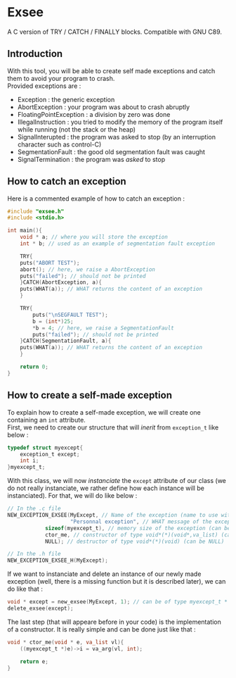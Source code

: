 # Exsee
A C version of TRY / CATCH / FINALLY blocks. Compatible with GNU C89.
## Introduction
With this tool, you will be able to create self made exceptions and catch them to avoid your program to crash.  
Provided exceptions are :
* Exception : the generic exception
* AbortException : your program was about to crash abruptly
* FloatingPointException : a division by zero was done
* IllegalInstruction : you tried to modify the memory of the program itself while running (not the stack or the heap)
* SignalInterupted : the program was asked to stop (by an interruption character such as control-C)
* SegmentationFault : the good old segmentation fault was caught
* SignalTermination : the program was *asked* to stop
## How to catch an exception
Here is a commented example of how to catch an exception :
```c
#include "exsee.h"
#include <stdio.h>

int main(){
    void * a; // where you will store the exception
    int * b; // used as an example of segmentation fault exception

    TRY{
	puts("ABORT TEST");
	abort(); // here, we raise a AbortException
	puts("failed"); // should not be printed
    }CATCH(AbortException, a){
	puts(WHAT(a)); // WHAT returns the content of an exception
    }

    TRY{
      	puts("\nSEGFAULT TEST");
      	b = (int*)25;
        *b = 4; // here, we raise a SegmentationFault
        puts("failed"); // should not be printed
    }CATCH(SegmentationFault, a){
	puts(WHAT(a)); // WHAT returns the content of an exception
    }

    return 0;
}
```
## How to create a self-made exception
To explain how to create a self-made exception, we will create one containing an `int` attribute.  
First, we need to create our structure that will _inerit_ from `exception_t` like below :
```c
typedef struct myexcept{
    exception_t except;
    int i;
}myexcept_t;
```
With this class, we will now _instanciate_ the `except` attribute of our class (we do not really instanciate, we rather define how each instance will be instanciated). For that, we will do like below :
```c
// In the .c file
NEW_EXCEPTION_EXSEE(MyExcept, // Name of the exception (name to use with new_exsee, delete_exsee and catch)
                    "Personnal exception", // WHAT message of the exception
		    sizeof(myexcept_t), // memory size of the exception (can be set to 0 if it is the same size as exception_t)
		    ctor_me, // constructor of type void*(*)(void*,va_list) (can be NULL)
		    NULL); // destructor of type void*(*)(void) (can be NULL)

// In the .h file
NEW_EXCEPTION_EXSEE_H(MyExcept);
```
If we want to instanciate and delete an instance of our newly made exception (well, there is a missing function but it is described later), we can do like that :
```c
void * except = new_exsee(MyExcept, 1); // can be of type myexcept_t *
delete_exsee(except);
```
The last step (that will appeare before in your code) is the implementation of a constructor. It is really simple and can be done just like that :
```c
void * ctor_me(void * e, va_list vl){
    ((myexcept_t *)e)->i = va_arg(vl, int);

    return e;
}
```
